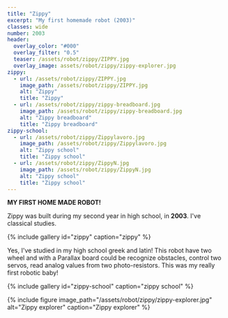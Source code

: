 ```yaml
---
title: "Zippy"
excerpt: "My first homemade robot (2003)"
classes: wide
number: 2003
header:
  overlay_color: "#000"
  overlay_filter: "0.5"
  teaser: /assets/robot/zippy/ZIPPY.jpg
  overlay_image: assets/robot/zippy/zippy-explorer.jpg
zippy:
  - url: /assets/robot/zippy/ZIPPY.jpg
    image_path: /assets/robot/zippy/ZIPPY.jpg
    alt: "Zippy"
    title: "Zippy"
  - url: /assets/robot/zippy/zippy-breadboard.jpg
    image_path: /assets/robot/zippy/zippy-breadboard.jpg
    alt: "Zippy breadboard"
    title: "Zippy breadboard"
zippy-school:
  - url: /assets/robot/zippy/Zippylavoro.jpg
    image_path: /assets/robot/zippy/Zippylavoro.jpg
    alt: "Zippy school"
    title: "Zippy school"
  - url: /assets/robot/zippy/ZippyN.jpg
    image_path: /assets/robot/zippy/ZippyN.jpg
    alt: "Zippy school"
    title: "Zippy school"
---
```


**MY FIRST HOME MADE ROBOT!**

Zippy was built during my second year in high school, in **2003**. I've classical studies.

{% include gallery id="zippy" caption="zippy" %}

Yes, I've studied in my high school greek and latin! This robot have two wheel and with a Parallax board could be recognize obstacles, control two servos, read analog values from two photo-resistors. This was my really first robotic baby!

{% include gallery id="zippy-school" caption="zippy school" %}

{% include figure image_path="/assets/robot/zippy/zippy-explorer.jpg" alt="Zippy explorer" caption="Zippy explorer" %}
